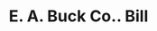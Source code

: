 ---
doi: 10.7916/D8378MPT
date_other: '1911'
date_other_textual: '1911'
form: printed ephemera
genre:
- Invoices
name:
- E. A. Buck Co.
object_in_context_url: https://biggert.cul.columbia.edu/items/view/ave_biggert_00524
subject_hierarchical_geographic:
- Worcester, Massachusetts, United States
subject_name:
- E. A. Buck Co.
title: E. A. Buck Co.. Bill
sort_title: E. A. Buck Co.. Bill
call_number: ave_biggert_00524
coordinates:
- 42.266666666666666,-71.8
pid: ave_biggert_00524
identifiers: ave_biggert_00524
canvas_id: ldpd:395797
permalink: "/items/ave_biggert_00524/"
layout: iiif-image-page
---